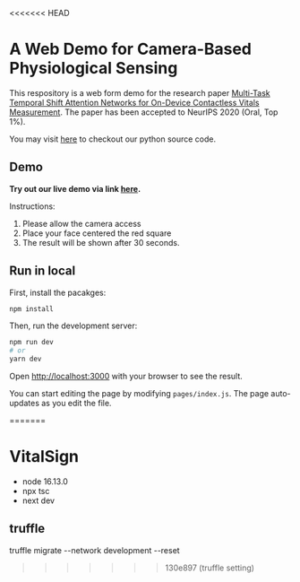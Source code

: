 <<<<<<< HEAD
# A Web Demo for Camera-Based Physiological Sensing

This respository is a web form demo for the research paper [Multi-Task Temporal Shift Attention Networks for On-Device Contactless Vitals Measurement](https://papers.nips.cc/paper/2020/file/e1228be46de6a0234ac22ded31417bc7-Paper.pdf). The paper has been accepted to NeurIPS 2020 (Oral, Top 1%).

You may visit [here](https://github.com/xliucs/MTTS-CAN) to checkout our python source code.

## Demo

**Try out our live demo via link [here](https://vitals.cs.washington.edu/).**

Instructions:
1. Please allow the camera access
2. Place your face centered the red square
3. The result will be shown after 30 seconds.

## Run in local

First, install the pacakges:
```bash
npm install
```

Then, run the development server:

```bash
npm run dev
# or
yarn dev
```

Open [http://localhost:3000](http://localhost:3000) with your browser to see the result.

You can start editing the page by modifying `pages/index.js`. The page auto-updates as you edit the file.

=======
# VitalSign

- node 16.13.0
- npx tsc
- next dev

## truffle

truffle migrate --network development --reset
>>>>>>> 130e897 (truffle setting)
